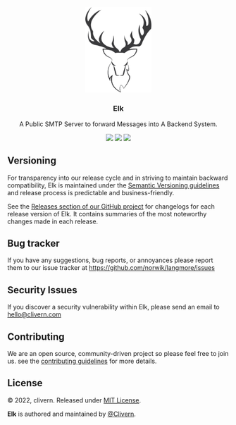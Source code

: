 <p align="center">
    <img src="/static/logo.png" width="150" />
    <h3 align="center">Elk</h3>
    <p align="center">A Public SMTP Server to forward Messages into A Backend System.</p>
    <p align="center">
        <a href="https://github.com/Norwik/Elk/actions"><img src="https://github.com/Norwik/Elk/actions/workflows/build.yml/badge.svg"></a>
        <a href="https://github.com/Norwik/Elk/releases"><img src="https://img.shields.io/badge/Version-v0.1.0-green.svg"></a>
        <a href="https://github.com/Norwik/Elk/blob/main/LICENSE"><img src="https://img.shields.io/badge/LICENSE-MIT-green.svg"></a>
    </p>
</p>


## Versioning

For transparency into our release cycle and in striving to maintain backward compatibility, Elk is maintained under the [Semantic Versioning guidelines](https://semver.org/) and release process is predictable and business-friendly.

See the [Releases section of our GitHub project](https://github.com/norwik/langmore/releases) for changelogs for each release version of Elk. It contains summaries of the most noteworthy changes made in each release.


## Bug tracker

If you have any suggestions, bug reports, or annoyances please report them to our issue tracker at https://github.com/norwik/langmore/issues


## Security Issues

If you discover a security vulnerability within Elk, please send an email to [hello@clivern.com](mailto:hello@clivern.com)


## Contributing

We are an open source, community-driven project so please feel free to join us. see the [contributing guidelines](CONTRIBUTING.md) for more details.


## License

© 2022, clivern. Released under [MIT License](https://opensource.org/licenses/mit-license.php).

**Elk** is authored and maintained by [@Clivern](http://github.com/clivern).

